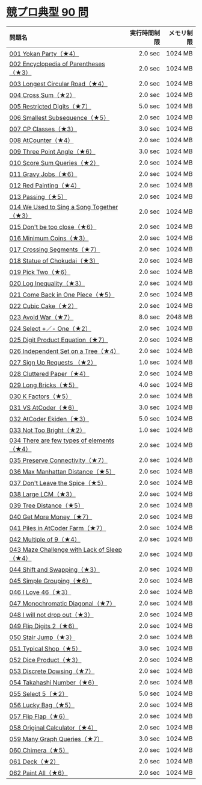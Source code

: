# [競プロ典型 90 問](https://atcoder.jp/contests/typical90)

問題名 | 実行時間制限 | メモリ制限
:-- | --: | --:
[001 Yokan Party（★4）](https://atcoder.jp/contests/typical90/tasks/typical90_a) | 2.0 sec | 1024 MB
[002 Encyclopedia of Parentheses（★3）](https://atcoder.jp/contests/typical90/tasks/typical90_b) | 2.0 sec | 1024 MB
[003 Longest Circular Road（★4）](https://atcoder.jp/contests/typical90/tasks/typical90_c) | 2.0 sec | 1024 MB
[004 Cross Sum（★2）](https://atcoder.jp/contests/typical90/tasks/typical90_d) | 2.0 sec | 1024 MB
[005 Restricted Digits（★7）](https://atcoder.jp/contests/typical90/tasks/typical90_e) | 5.0 sec | 1024 MB
[006 Smallest Subsequence（★5）](https://atcoder.jp/contests/typical90/tasks/typical90_f) | 2.0 sec | 1024 MB
[007 CP Classes（★3）](https://atcoder.jp/contests/typical90/tasks/typical90_g) | 3.0 sec | 1024 MB
[008 AtCounter（★4）](https://atcoder.jp/contests/typical90/tasks/typical90_h) | 2.0 sec | 1024 MB
[009 Three Point Angle（★6）](https://atcoder.jp/contests/typical90/tasks/typical90_i) | 3.0 sec | 1024 MB
[010 Score Sum Queries（★2）](https://atcoder.jp/contests/typical90/tasks/typical90_j) | 2.0 sec | 1024 MB
[011 Gravy Jobs（★6）](https://atcoder.jp/contests/typical90/tasks/typical90_k) | 2.0 sec | 1024 MB
[012 Red Painting（★4）](https://atcoder.jp/contests/typical90/tasks/typical90_l) | 2.0 sec | 1024 MB
[013 Passing（★5）](https://atcoder.jp/contests/typical90/tasks/typical90_m) | 2.0 sec | 1024 MB
[014 We Used to Sing a Song Together（★3）](https://atcoder.jp/contests/typical90/tasks/typical90_n) | 2.0 sec | 1024 MB
[015 Don't be too close（★6）](https://atcoder.jp/contests/typical90/tasks/typical90_o) | 2.0 sec | 1024 MB
[016 Minimum Coins（★3）](https://atcoder.jp/contests/typical90/tasks/typical90_p) | 2.0 sec | 1024 MB
[017 Crossing Segments（★7）](https://atcoder.jp/contests/typical90/tasks/typical90_q) | 2.0 sec | 1024 MB
[018 Statue of Chokudai（★3）](https://atcoder.jp/contests/typical90/tasks/typical90_r) | 2.0 sec | 1024 MB
[019 Pick Two（★6）](https://atcoder.jp/contests/typical90/tasks/typical90_s) | 2.0 sec | 1024 MB
[020 Log Inequality（★3）](https://atcoder.jp/contests/typical90/tasks/typical90_t) | 2.0 sec | 1024 MB
[021 Come Back in One Piece（★5）](https://atcoder.jp/contests/typical90/tasks/typical90_u) | 2.0 sec | 1024 MB
[022 Cubic Cake（★2）](https://atcoder.jp/contests/typical90/tasks/typical90_v) | 2.0 sec | 1024 MB
[023 Avoid War（★7）](https://atcoder.jp/contests/typical90/tasks/typical90_w) | 8.0 sec | 2048 MB
[024 Select +／- One（★2）](https://atcoder.jp/contests/typical90/tasks/typical90_x) | 2.0 sec | 1024 MB
[025 Digit Product Equation（★7）](https://atcoder.jp/contests/typical90/tasks/typical90_y) | 2.0 sec | 1024 MB
[026 Independent Set on a Tree（★4）](https://atcoder.jp/contests/typical90/tasks/typical90_z) | 2.0 sec | 1024 MB
[027 Sign Up Requests （★2）](https://atcoder.jp/contests/typical90/tasks/typical90_aa) | 1.0 sec | 1024 MB
[028 Cluttered Paper（★4）](https://atcoder.jp/contests/typical90/tasks/typical90_ab) | 2.0 sec | 1024 MB
[029 Long Bricks（★5）](https://atcoder.jp/contests/typical90/tasks/typical90_ac) | 4.0 sec | 1024 MB
[030 K Factors（★5）](https://atcoder.jp/contests/typical90/tasks/typical90_ad) | 2.0 sec | 1024 MB
[031 VS AtCoder（★6）](https://atcoder.jp/contests/typical90/tasks/typical90_ae) | 3.0 sec | 1024 MB
[032 AtCoder Ekiden（★3）](https://atcoder.jp/contests/typical90/tasks/typical90_af) | 5.0 sec | 1024 MB
[033 Not Too Bright（★2）](https://atcoder.jp/contests/typical90/tasks/typical90_ag) | 1.0 sec | 1024 MB
[034 There are few types of elements（★4）](https://atcoder.jp/contests/typical90/tasks/typical90_ah) | 2.0 sec | 1024 MB
[035 Preserve Connectivity（★7）](https://atcoder.jp/contests/typical90/tasks/typical90_ai) | 2.0 sec | 1024 MB
[036 Max Manhattan Distance（★5）](https://atcoder.jp/contests/typical90/tasks/typical90_aj) | 2.0 sec | 1024 MB
[037 Don't Leave the Spice（★5）](https://atcoder.jp/contests/typical90/tasks/typical90_ak) | 2.0 sec | 1024 MB
[038 Large LCM（★3）](https://atcoder.jp/contests/typical90/tasks/typical90_al) | 2.0 sec | 1024 MB
[039 Tree Distance（★5）](https://atcoder.jp/contests/typical90/tasks/typical90_am) | 2.0 sec | 1024 MB
[040 Get More Money（★7）](https://atcoder.jp/contests/typical90/tasks/typical90_an) | 2.0 sec | 1024 MB
[041 Piles in AtCoder Farm（★7）](https://atcoder.jp/contests/typical90/tasks/typical90_ao) | 2.0 sec | 1024 MB
[042 Multiple of 9（★4）](https://atcoder.jp/contests/typical90/tasks/typical90_ap) | 2.0 sec | 1024 MB
[043 Maze Challenge with Lack of Sleep（★4）](https://atcoder.jp/contests/typical90/tasks/typical90_aq) | 2.0 sec | 1024 MB
[044 Shift and Swapping（★3）](https://atcoder.jp/contests/typical90/tasks/typical90_ar) | 2.0 sec | 1024 MB
[045 Simple Grouping（★6）](https://atcoder.jp/contests/typical90/tasks/typical90_as) | 2.0 sec | 1024 MB
[046 I Love 46（★3）](https://atcoder.jp/contests/typical90/tasks/typical90_at) | 2.0 sec | 1024 MB
[047 Monochromatic Diagonal（★7）](https://atcoder.jp/contests/typical90/tasks/typical90_au) | 2.0 sec | 1024 MB
[048 I will not drop out（★3）](https://atcoder.jp/contests/typical90/tasks/typical90_av) | 2.0 sec | 1024 MB
[049 Flip Digits 2（★6）](https://atcoder.jp/contests/typical90/tasks/typical90_aw) | 2.0 sec | 1024 MB
[050 Stair Jump（★3）](https://atcoder.jp/contests/typical90/tasks/typical90_ax) | 2.0 sec | 1024 MB
[051 Typical Shop（★5）](https://atcoder.jp/contests/typical90/tasks/typical90_ay) | 3.0 sec | 1024 MB
[052 Dice Product（★3）](https://atcoder.jp/contests/typical90/tasks/typical90_az) | 2.0 sec | 1024 MB
[053 Discrete Dowsing（★7）](https://atcoder.jp/contests/typical90/tasks/typical90_ba) | 2.0 sec | 1024 MB
[054 Takahashi Number（★6）](https://atcoder.jp/contests/typical90/tasks/typical90_bb) | 2.0 sec | 1024 MB
[055 Select 5（★2）](https://atcoder.jp/contests/typical90/tasks/typical90_bc) | 5.0 sec | 1024 MB
[056 Lucky Bag（★5）](https://atcoder.jp/contests/typical90/tasks/typical90_bd) | 2.0 sec | 1024 MB
[057 Flip Flap（★6）](https://atcoder.jp/contests/typical90/tasks/typical90_be) | 2.0 sec | 1024 MB
[058 Original Calculator（★4）](https://atcoder.jp/contests/typical90/tasks/typical90_bf) | 2.0 sec | 1024 MB
[059 Many Graph Queries（★7）](https://atcoder.jp/contests/typical90/tasks/typical90_bg) | 3.0 sec | 1024 MB
[060 Chimera（★5）](https://atcoder.jp/contests/typical90/tasks/typical90_bh) | 2.0 sec | 1024 MB
[061 Deck（★2）](https://atcoder.jp/contests/typical90/tasks/typical90_bi) | 2.0 sec | 1024 MB
[062 Paint All（★6）](https://atcoder.jp/contests/typical90/tasks/typical90_bj) | 2.0 sec | 1024 MB
